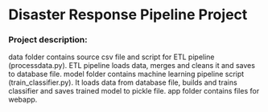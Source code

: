 # Disaster Response Pipeline Project

### Project description:

data folder contains source csv file and script for ETL pipeline (processdata.py). ETL pipeline loads data, merges and cleans it and saves to database file.
model folder contains machine learning pipeline script (train_classifier.py). It loads data from database file, builds and trains classifier and saves trained model to pickle file.
app folder contains files for webapp.
